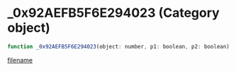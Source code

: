 # _0x92AEFB5F6E294023 (Category object)

```js
function _0x92AEFB5F6E294023(object: number, p1: boolean, p2: boolean): void
```

[filename](_0x92AEFB5F6E294023_m.md ':include')